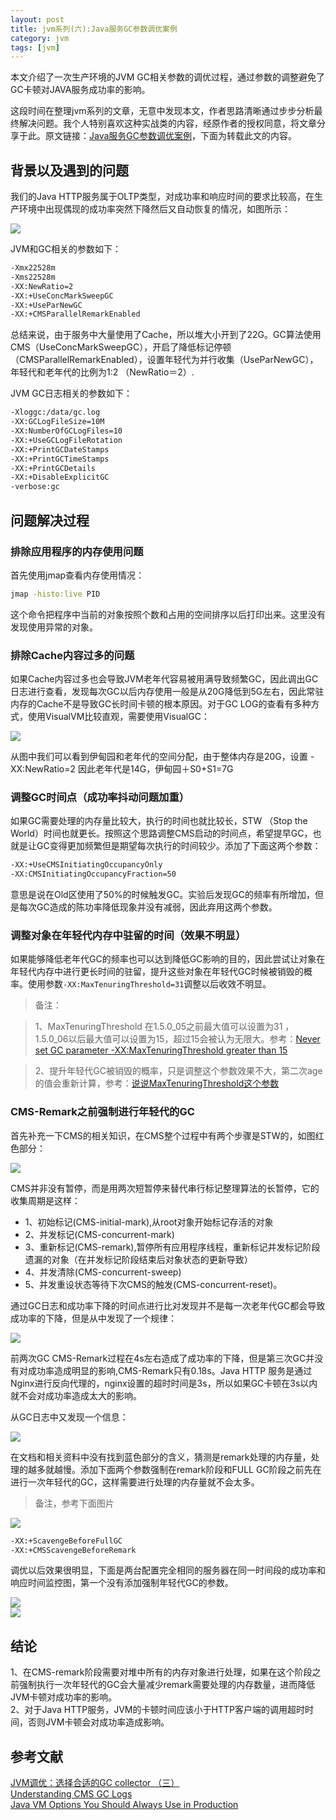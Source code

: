 ```yaml
---
layout: post
title: jvm系列(六):Java服务GC参数调优案例
category: jvm
tags: [jvm]
---
```


本文介绍了一次生产环境的JVM GC相关参数的调优过程，通过参数的调整避免了GC卡顿对JAVA服务成功率的影响。

这段时间在整理jvm系列的文章，无意中发现本文，作者思路清晰通过步步分析最终解决问题。我个人特别喜欢这种实战类的内容，经原作者的授权同意，将文章分享于此。原文链接：[Java服务GC参数调优案例](https://segmentfault.com/a/1190000005174819)，下面为转载此文的内容。

## 背景以及遇到的问题

我们的Java HTTP服务属于OLTP类型，对成功率和响应时间的要求比较高，在生产环境中出现偶现的成功率突然下降然后又自动恢复的情况，如图所示：

![](http://www.ityouknow.com/assets/images/2017/jvm/articlex.png)

JVM和GC相关的参数如下：

```  sh
-Xmx22528m
-Xms22528m
-XX:NewRatio=2
-XX:+UseConcMarkSweepGC
-XX:+UseParNewGC
-XX:+CMSParallelRemarkEnabled
```

总结来说，由于服务中大量使用了Cache，所以堆大小开到了22G。GC算法使用CMS（UseConcMarkSweepGC），开启了降低标记停顿（CMSParallelRemarkEnabled），设置年轻代为并行收集（UseParNewGC），年轻代和老年代的比例为1:2 （NewRatio＝2）.

JVM GC日志相关的参数如下：

```  sh
-Xloggc:/data/gc.log
-XX:GCLogFileSize=10M
-XX:NumberOfGCLogFiles=10
-XX:+UseGCLogFileRotation
-XX:+PrintGCDateStamps
-XX:+PrintGCTimeStamps
-XX:+PrintGCDetails
-XX:+DisableExplicitGC
-verbose:gc
```

## 问题解决过程

### 排除应用程序的内存使用问题

首先使用jmap查看内存使用情况：

```  sh
jmap -histo:live PID
```

这个命令把程序中当前的对象按照个数和占用的空间排序以后打印出来。这里没有发现使用异常的对象。

### 排除Cache内容过多的问题

如果Cache内容过多也会导致JVM老年代容易被用满导致频繁GC，因此调出GC日志进行查看，发现每次GC以后内存使用一般是从20G降低到5G左右，因此常驻内存的Cache不是导致GC长时间卡顿的根本原因。对于GC LOG的查看有多种方式，使用VisualVM比较直观，需要使用VisualGC：

![](http://www.ityouknow.com/assets/images/2017/jvm/articlex_VisualVM.png)

从图中我们可以看到伊甸园和老年代的空间分配，由于整体内存是20G，设置 -XX:NewRatio=2 因此老年代是14G，伊甸园＋S0+S1=7G

### 调整GC时间点（成功率抖动问题加重）

如果GC需要处理的内存量比较大，执行的时间也就比较长，STW （Stop the World）时间也就更长。按照这个思路调整CMS启动的时间点，希望提早GC，也就是让GC变得更加频繁但是期望每次执行的时间较少。添加了下面这两个参数：

```  sh
-XX:+UseCMSInitiatingOccupancyOnly
-XX:CMSInitiatingOccupancyFraction=50
```

意思是说在Old区使用了50%的时候触发GC。实验后发现GC的频率有所增加，但是每次GC造成的陈功率降低现象并没有减弱，因此弃用这两个参数。

### 调整对象在年轻代内存中驻留的时间（效果不明显）

如果能够降低老年代GC的频率也可以达到降低GC影响的目的，因此尝试让对象在年轻代内存中进行更长时间的驻留，提升这些对象在年轻代GC时候被销毁的概率。使用参数```-XX:MaxTenuringThreshold=31```调整以后收效不明显。

> 备注：

> 1、MaxTenuringThreshold 在1.5.0_05之前最大值可以设置为31 ，1.5.0_06以后最大值可以设置为15，超过15会被认为无限大。参考：[Never set GC parameter -XX:MaxTenuringThreshold greater than 15](https://sourcevirtues.com/2013/03/29/never-set-gc-parameter-maxtenuringthreshold-greater-than-15/)

> 2、提升年轻代GC被销毁的概率，只是调整这个参数效果不大，第二次age的值会重新计算，参考：[说说MaxTenuringThreshold这个参数](http://bluedavy.me/?p=70)

### CMS-Remark之前强制进行年轻代的GC

首先补充一下CMS的相关知识，在CMS整个过程中有两个步骤是STW的，如图红色部分：

![](http://www.ityouknow.com/assets/images/2017/jvm/articlex_cms.png)

CMS并非没有暂停，而是用两次短暂停来替代串行标记整理算法的长暂停，它的收集周期是这样：

- 1、初始标记(CMS-initial-mark),从root对象开始标记存活的对象
- 2、并发标记(CMS-concurrent-mark)
- 3、重新标记(CMS-remark),暂停所有应用程序线程，重新标记并发标记阶段遗漏的对象（在并发标记阶段结束后对象状态的更新导致）
- 4、并发清除(CMS-concurrent-sweep)
- 5、并发重设状态等待下次CMS的触发(CMS-concurrent-reset)。

通过GC日志和成功率下降的时间点进行比对发现并不是每一次老年代GC都会导致成功率的下降，但是从中发现了一个规律：

![](http://www.ityouknow.com/assets/images/2017/jvm/cms_gc1.png)

前两次GC CMS-Remark过程在4s左右造成了成功率的下降，但是第三次GC并没有对成功率造成明显的影响,CMS-Remark只有0.18s。Java HTTP 服务是通过Nginx进行反向代理的，nginx设置的超时时间是3s，所以如果GC卡顿在3s以内就不会对成功率造成太大的影响。

从GC日志中又发现一个信息：

![](http://www.ityouknow.com/assets/images/2017/jvm/cms_gc2.png)

在文档和相关资料中没有找到蓝色部分的含义，猜测是remark处理的内存量，处理的越多就越慢。添加下面两个参数强制在remark阶段和FULL GC阶段之前先在进行一次年轻代的GC，这样需要进行处理的内存量就不会太多。

> 备注，参考下面图片

![](http://www.ityouknow.com/assets/images/2017/jvm/gc_rule.png)

```  sh
-XX:+ScavengeBeforeFullGC 
-XX:+CMSScavengeBeforeRemark
```

调优以后效果很明显，下面是两台配置完全相同的服务器在同一时间段的成功率和响应时间监控图，第一个没有添加强制年轻代GC的参数。

![](http://www.ityouknow.com/assets/images/2017/jvm/end1.png)  
![](http://www.ityouknow.com/assets/images/2017/jvm/end2.png)

## 结论

1、在CMS-remark阶段需要对堆中所有的内存对象进行处理，如果在这个阶段之前强制执行一次年轻代的GC会大量减少remark需要处理的内存数量，进而降低JVM卡顿对成功率的影响。  
2、对于Java HTTP服务，JVM的卡顿时间应该小于HTTP客户端的调用超时时间，否则JVM卡顿会对成功率造成影响。


## 参考文献

[JVM调优：选择合适的GC collector （三）](http://blog.csdn.net/historyasamirror/article/details/6245157)  
[Understanding CMS GC Logs](https://blogs.oracle.com/poonam/entry/understanding_cms_gc_logs)  
[Java VM Options You Should Always Use in Production](http://blog.sokolenko.me/2014/11/javavm-options-production.html)  

